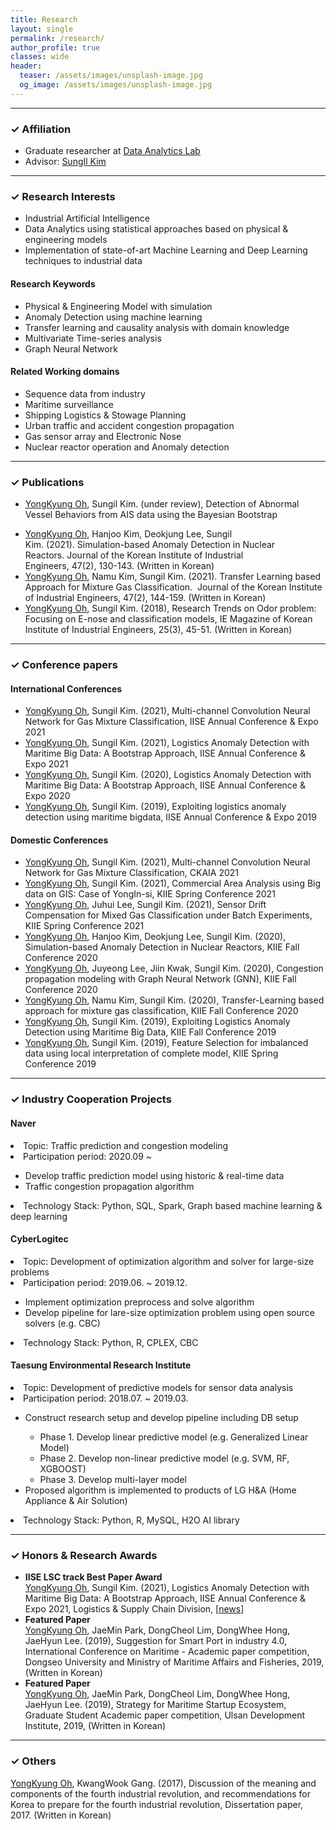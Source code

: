 ```yaml
---
title: Research
layout: single
permalink: /research/
author_profile: true
classes: wide
header:
  teaser: /assets/images/unsplash-image.jpg
  og_image: /assets/images/unsplash-image.jpg
---
```


--------------------
<h3> &#10003; Affiliation </h3>
<div class="notice--primary">
  <ul>
  <li> Graduate researcher at <a href="http://analytics.unist.ac.kr/">Data Analytics Lab</a> </li>
  <li> Advisor: <a href="https://scholar.google.com/citations?user=BISaBGoAAAAJ&hl">SungIl Kim</a> </li>
  </ul>
</div>


--------------------
<h3> &#10003; Research Interests </h3>
<div class="notice--primary">
  <ul>
  <li> Industrial Artificial Intelligence</li>
  <li> Data Analytics using statistical approaches based on physical & engineering models</li>
  <li> Implementation of state-of-art Machine Learning and Deep Learning techniques to industrial data</li>
  </ul>
</div>

<div class="notice">
  <h4>Research Keywords</h4>
  <ul>
  <li>Physical & Engineering Model with simulation</li>
  <li>Anomaly Detection using machine learning</li>
  <li>Transfer learning and causality analysis with domain knowledge</li>
  <li>Multivariate Time-series analysis</li>
  <li>Graph Neural Network</li>
  </ul>
</div>

<div class="notice">
  <h4>Related Working domains</h4>
  <ul>
  <li>Sequence data from industry</li>
  <li>Maritime surveillance</li>
  <li>Shipping Logistics & Stowage Planning</li>
  <li>Urban traffic and accident congestion propagation</li>
  <li>Gas sensor array and Electronic Nose</li>
  <li>Nuclear reactor operation and Anomaly detection</li>
  </ul>
</div>


--------------------
<h3> &#10003; Publications</h3>

<div class="notice--info"> <!--International-->
  <ul>
  <li><u>YongKyung Oh</u>, Sungil Kim. (under review), Detection of Abnormal Vessel Behaviors from AIS data using the Bayesian Bootstrap</li>
  </ul>
</div>

<div class="notice--danger"> <!--Domestic-->
  <ul>
  <li><u>YongKyung Oh</u>, Hanjoo Kim, Deokjung Lee, Sungil Kim. (2021). Simulation-based Anomaly Detection in Nuclear Reactors. Journal of the Korean Institute of Industrial Engineers, 47(2), 130-143. (Written in Korean)</li>
  <li><u>YongKyung Oh</u>, Namu Kim, Sungil Kim. (2021). Transfer Learning based Approach for Mixture Gas Classification.  Journal of the Korean Institute of Industrial Engineers, 47(2), 144-159. (Written in Korean)</li>
  <li><u>YongKyung Oh</u>, Sungil Kim. (2018), Research Trends on Odor problem: Focusing on E-nose and classification models, IE Magazine of Korean Institute of Industrial Engineers, 25(3), 45-51. (Written in Korean)</li>
  </ul>
</div>


--------------------
<h3> &#10003; Conference papers</h3>

<div class="notice--info"> <!--International-->
<h4>International Conferences</h4>
  <ul>
  <li><u>YongKyung Oh</u>, Sungil Kim. (2021), Multi-channel Convolution Neural Network for Gas Mixture Classification, IISE Annual Conference & Expo 2021</li>
  <li><u>YongKyung Oh</u>, Sungil Kim. (2021), Logistics Anomaly Detection with Maritime Big Data: A Bootstrap Approach, IISE Annual Conference & Expo 2021</li>
  <li><u>YongKyung Oh</u>, Sungil Kim. (2020), Logistics Anomaly Detection with Maritime Big Data: A Bootstrap Approach, IISE Annual Conference & Expo 2020</li>
  <li><u>YongKyung Oh</u>, Sungil Kim. (2019), Exploiting logistics anomaly detection using maritime bigdata, IISE Annual Conference & Expo 2019</li>
  </ul>
</div>

<div class="notice--danger"> <!--Domestic-->
<h4>Domestic Conferences</h4>
  <ul>
  <li><u>YongKyung Oh</u>, Sungil Kim. (2021), Multi-channel Convolution Neural Network for Gas Mixture Classification, CKAIA 2021</li>
  <li><u>YongKyung Oh</u>, Sungil Kim. (2021), Commercial Area Analysis using Big data on GIS: Case of YongIn-si, KIIE Spring Conference 2021</li>
  <li><u>YongKyung Oh</u>, Juhui Lee, Sungil Kim. (2021), Sensor Drift Compensation for Mixed Gas Classification under Batch Experiments, KIIE Spring Conference 2021</li>
  <li><u>YongKyung Oh</u>, Hanjoo Kim, Deokjung Lee, Sungil Kim. (2020), Simulation-based Anomaly Detection in Nuclear Reactors, KIIE Fall Conference 2020</li>
  <li><u>YongKyung Oh</u>, Juyeong Lee, Jiin Kwak, Sungil Kim. (2020), Congestion propagation modeling with Graph Neural Network (GNN), KIIE Fall Conference 2020</li>
  <li><u>YongKyung Oh</u>, Namu Kim, Sungil Kim. (2020), Transfer-Learning based approach for mixture gas classification, KIIE Fall Conference 2020</li>
  <li><u>YongKyung Oh</u>, Sungil Kim. (2019), Exploiting Logistics Anomaly Detection using Maritime Big Data, KIIE Fall Conference 2019</li>
  <li><u>YongKyung Oh</u>, Sungil Kim. (2019), Feature Selection for imbalanced data using local interpretation of complete model, KIIE Spring Conference 2019</li>
  </ul>
</div>


--------------------
<h3> &#10003; Industry Cooperation Projects</h3>

<div class="notice--success">
  <h4>Naver</h4>
  <li>Topic: Traffic prediction and congestion modeling</li>
  <li>Participation period: 2020.09 ~ </li>
    <ul>
    <li>Develop traffic prediction model using historic & real-time data</li>
    <li>Traffic congestion propagation algorithm</li>
    </ul>
  <li>Technology Stack: Python, SQL, Spark, Graph based machine learning & deep learning</li>
</div>


<div class="notice--success">
  <h4>CyberLogitec</h4>
  <li>Topic: Development of optimization algorithm and solver for large-size problems</li>
  <li>Participation period: 2019.06. ~ 2019.12.</li>
    <ul>
    <li>Implement optimization preprocess and solve algorithm</li>
    <li>Develop pipeline for lare-size optimization problem using open source solvers (e.g. CBC)</li>
    </ul>
  <li>Technology Stack: Python, R, CPLEX, CBC</li>
</div>


<div class="notice--success">
  <h4>Taesung Environmental Research Institute</h4>
  <li>Topic: Development of predictive models for sensor data analysis</li>
  <li>Participation period: 2018.07. ~ 2019.03.</li>
    <ul>
    <li>Construct research setup and develop pipeline including DB setup</li>
    <ul>
    <li>Phase 1. Develop linear predictive model (e.g. Generalized Linear Model)</li>
    <li>Phase 2. Develop non-linear predictive model (e.g. SVM, RF, XGBOOST)</li>
    <li>Phase 3. Develop multi-layer model</li>
    </ul>
    <li>Proposed algorithm is implemented to products of LG H&A (Home Appliance & Air Solution)</li>
    </ul>
  <li>Technology Stack: Python, R, MySQL, H2O AI library</li>
</div>


--------------------
<h3> &#10003; Honors & Research Awards </h3>

<div class="notice--warning"> 
    <ul>
    <li><b>IISE LSC track Best Paper Award</b><br> 
    <u>YongKyung Oh</u>, Sungil Kim. (2021), Logistics Anomaly Detection with Maritime Big Data: A Bootstrap Approach, IISE Annual Conference & Expo 2021, Logistics & Supply Chain Division, [<a href="https://news.unist.ac.kr/unist-announces-2021-winners-of-iise-lsc-division-best-paper-award/?fbclid=IwAR2frIPxwtFoN78yz35CZom9Kxo7f8qBL22qekEE3IyiAPl_D8CE5v8c8rQ">news</a>]</li> 
    <li><b>Featured Paper</b><br> 
    <u>YongKyung Oh</u>, JaeMin Park, DongCheol Lim, DongWhee Hong, JaeHyun Lee. (2019), Suggestion for Smart Port in industry 4.0, International Conference on Maritime - Academic paper competition, Dongseo University and Ministry of Maritime Affairs and Fisheries, 2019, (Written in Korean)</li>
    <li><b>Featured Paper</b><br> 
    <u>YongKyung Oh</u>, JaeMin Park, DongCheol Lim, DongWhee Hong, JaeHyun Lee. (2019), Strategy for Maritime Startup Ecosystem, Graduate Student Academic paper competition, Ulsan Development Institute, 2019, (Written in Korean)</li>
    </ul>
</div>


--------------------
<h3> &#10003; Others </h3>

<div class="notice"> 
<u>YongKyung Oh</u>, KwangWook Gang. (2017), Discussion of the meaning and components of the fourth industrial revolution, and recommendations for Korea to prepare for the fourth industrial revolution, Dissertation paper, 2017. (Written in Korean)
</div>

